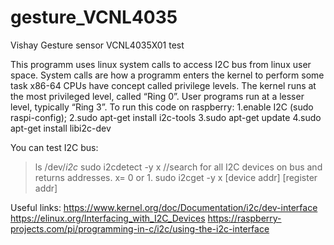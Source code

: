 # gesture_VCNL4035
Vishay Gesture sensor VCNL4035X01 test

This programm uses linux system calls to access I2C bus from linux user space. System calls are how a programm enters the kernel to perform some task
x86-64 CPUs have concept called privilege levels. The kernel runs at the most privileged level, called “Ring 0”. User programs run at a lesser level, typically “Ring 3”.
To run this code on raspberry:
1.enable I2C (sudo raspi-config);
2.sudo apt-get install i2c-tools
3.sudo apt-get update
4.sudo apt-get install libi2c-dev

You can test I2C bus:
>ls /dev/*i2c* 
sudo i2cdetect -y x //search for all I2C devices on bus and returns addresses. x= 0 or 1. 
sudo i2cget -y x [device addr] [register addr] 




Useful links:
https://www.kernel.org/doc/Documentation/i2c/dev-interface
https://elinux.org/Interfacing_with_I2C_Devices
https://raspberry-projects.com/pi/programming-in-c/i2c/using-the-i2c-interface
